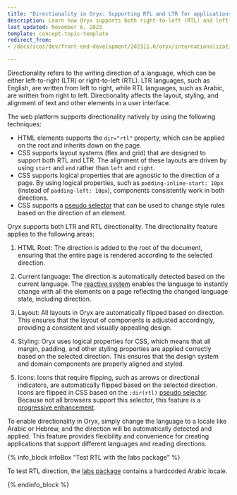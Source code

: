 ```yaml
---
title: "Directionality in Oryx: Supporting RTL and LTR for applications"
description: Learn how Oryx supports both right-to-left (RTL) and left-to-right (LTR) directionality. Discover how this feature automatically adjusts layouts, styling, and icons based on the selected direction, enabling developers to create culturally appropriate and accessible user interfaces for global applications.
last_updated: November 6, 2023
template: concept-topic-template
redirect_from:
- /docs/scos/dev/front-end-development/202311.0/oryx/internationalization/oryx-directionality.html

---
```


Directionality refers to the writing direction of a language, which can be either left-to-right (LTR) or right-to-left (RTL). LTR languages, such as English, are written from left to right, while RTL languages, such as Arabic, are written from right to left. Directionality affects the layout, styling, and alignment of text and other elements in a user interface.

The web platform supports directionality natively by using the following techniques:

- HTML elements supports the `dir="rtl"` property, which can be applied on the root and inherits down on the page.
- CSS supports layout systems (flex and grid) that are designed to support both RTL and LTR. The alignment of these layouts are driven by using `start` and `end` rather than `left` and `right`.
- CSS supports logical properties that are agnostic to the direction of a page. By using logical properties, such as `padding-inline-start: 10px` (instead of `padding-left: 10px`), components consistently work in both directions.
- CSS supports a [pseudo selector](https://caniuse.com/css-dir-pseudo) that can be used to change style rules based on the direction of an element.

Oryx supports both LTR and RTL directionality. The directionality feature applies to the following areas:

1. HTML Root: The direction is added to the root of the document, ensuring that the entire page is rendered according to the selected direction.

2. Current language: The direction is automatically detected based on the current language. The [reactive system](/docs/scos/dev/front-end-development/{{page.version}}/oryx/architecture/reactivity/reactivity.html) enables the language to instantly change with all the elements on a page reflecting the changed language state, including direction.

3. Layout: All layouts in Oryx are automatically flipped based on direction. This ensures that the layout of components is adjusted accordingly, providing a consistent and visually appealing design.

4. Styling: Oryx uses logical properties for CSS, which means that all margin, padding, and other styling properties are applied correctly based on the selected direction. This ensures that the design system and domain components are properly aligned and styled.

5. Icons: Icons that require flipping, such as arrows or directional indicators, are automatically flipped based on the selected direction. Icons are flipped in CSS based on the `:dir(rtl)` [pseudo selector](https://caniuse.com/css-dir-pseudo). Because not all browsers support this selector, this feature is a [progressive enhancement](https://developer.mozilla.org/en-US/docs/Glossary/Progressive_Enhancement).

To enable directionality in Oryx, simply change the language to a locale like Arabic or Hebrew, and the direction will be automatically detected and applied. This feature provides flexibility and convenience for creating applications that support different languages and reading directions.

{% info_block infoBox "Test RTL with the labs package" %}

To test RTL direction, the [labs package](https://www.npmjs.com/package/@spryker-oryx/labs) contains a hardcoded Arabic locale.

{% endinfo_block %}
